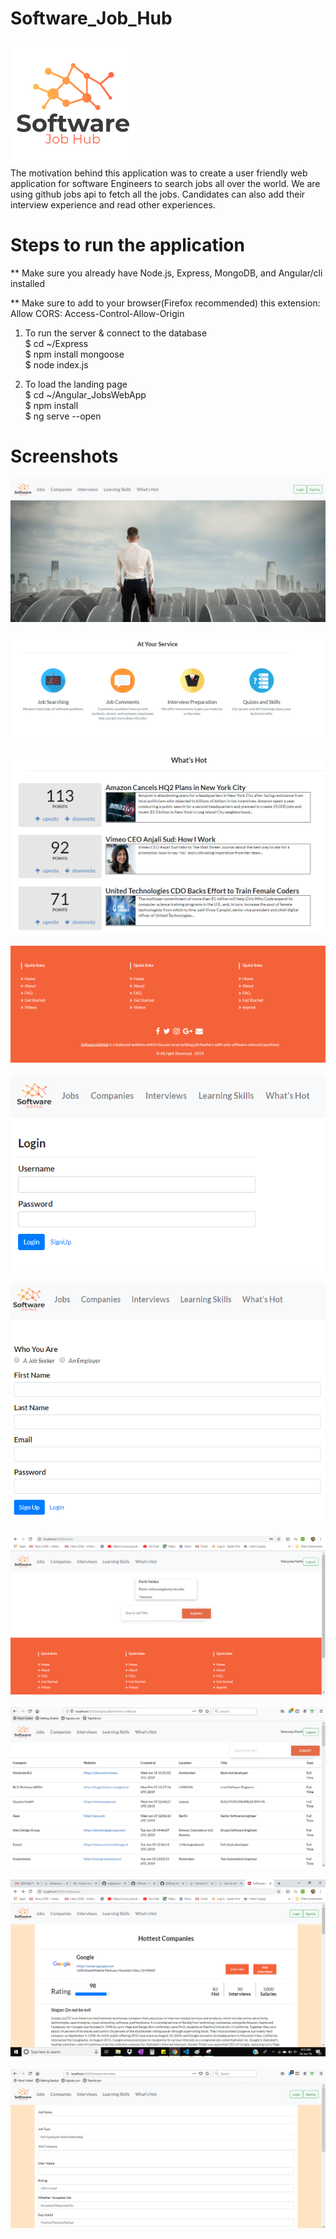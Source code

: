 # Software_Job_Hub
![](images/logo.png)<br>
The motivation behind this application was to create a user friendly web application for software Engineers to search jobs all over the world. We are using github jobs api to fetch all the jobs. Candidates can also add their interview experience and read other experiences. 

# Steps to run the application
** Make sure you already have Node.js, Express, MongoDB, and Angular/cli installed <br>

** Make sure to add to your browser(Firefox recommended) this extension: Allow CORS: Access-Control-Allow-Origin <br>

1. To run the server & connect to the database <br>
$ cd ~/Express <br>
$ npm install mongoose <br>
$ node index.js <br>

2. To load the landing page<br>
$ cd ~/Angular_JobsWebApp<br>
$ npm install<br>
$ ng serve --open<br>

# Screenshots
![](images/1.png)
<br>
<br>
![](images/2.png)
<br>
<br>
![](images/3.png)
<br>
<br>
![](images/4.png)
<br>
<br>
![](images/5.png)
<br><br>
![](images/6.png)
<br><br>
![](images/7.png)
<br><br>
![](images/8.png)
<br><br>
![](images/Screenshot%20(249).png)
<br><br>
![](images/9.png)

